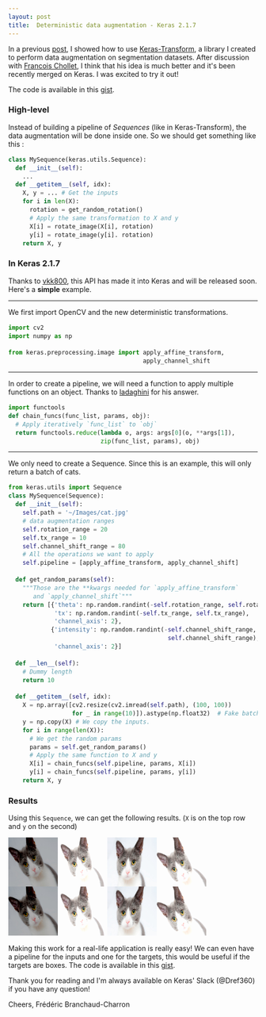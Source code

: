 ```yaml
---
layout: post
title:  Deterministic data augmentation - Keras 2.1.7
---
```


In a previous [post](/full-segmentation), I showed how to use [Keras-Transform](https://github.com/Dref360/keras-transform), a library I created to perform data augmentation on segmentation datasets. After discussion with [Francois Chollet](https://github.com/fchollet), I think that his idea is much better and it's been recently merged on Keras. I was excited to try it out!

The code is available in this [gist](https://gist.github.com/Dref360/d4eafccdd1c9d6e87764c43da50ffb19).

### High-level

Instead of building a pipeline of *Sequences* (like in Keras-Transform), the data augmentation will be done inside one. So we should get something like this :

```python
class MySequence(keras.utils.Sequence):
  def __init__(self):
    ...
  def __getitem__(self, idx):
    X, y = ... # Get the inputs
    for i in len(X):
      rotation = get_random_rotation()
      # Apply the same transformation to X and y
      X[i] = rotate_image(X[i], rotation)
      y[i] = rotate_image(y[i]. rotation)
    return X, y
```


### In Keras 2.1.7

Thanks to [vkk800](https://github.com/vkk800), this API has made it into Keras and will be released soon. Here's a **simple** example.

---
We first import OpenCV and the new deterministic transformations.
```python
import cv2
import numpy as np

from keras.preprocessing.image import apply_affine_transform,
                                      apply_channel_shift
```
---
In order to create a pipeline, we will need a function to apply multiple functions on an object.
Thanks to [ladaghini](https://stackoverflow.com/a/11736719/3784713) for his answer.

```python
import functools
def chain_funcs(func_list, params, obj):
  # Apply iteratively `func_list` to `obj`
  return functools.reduce(lambda o, args: args[0](o, **args[1]),
                          zip(func_list, params), obj)
```
---

We only need to create a Sequence. Since this is an example, this will only return a batch of cats.

```python
from keras.utils import Sequence
class MySequence(Sequence):
  def __init__(self):
    self.path = '~/Images/cat.jpg'
    # data augmentation ranges
    self.rotation_range = 20
    self.tx_range = 10
    self.channel_shift_range = 80
    # All the operations we want to apply
    self.pipeline = [apply_affine_transform, apply_channel_shift]

  def get_random_params(self):
    """Those are the **kwargs needed for `apply_affine_transform`
       and `apply_channel_shift`"""
    return [{'theta': np.random.randint(-self.rotation_range, self.rotation_range),
             'tx': np.random.randint(-self.tx_range, self.tx_range),
             'channel_axis': 2},
            {'intensity': np.random.randint(-self.channel_shift_range,
                                             self.channel_shift_range),
             'channel_axis': 2}]

  def __len__(self):
    # Dummy length
    return 10

  def __getitem__(self, idx):
    X = np.array([cv2.resize(cv2.imread(self.path), (100, 100))
                  for _ in range(10)]).astype(np.float32)  # Fake batch of cats
    y = np.copy(X) # We copy the inputs.
    for i in range(len(X)):
      # We get the random params
      params = self.get_random_params()
      # Apply the same function to X and y
      X[i] = chain_funcs(self.pipeline, params, X[i])
      y[i] = chain_funcs(self.pipeline, params, y[i])
    return X, y
```

### Results

Using this `Sequence`, we can get the following results. (`X` is on the top row and `y` on the second)

![](/images/cat_aug.jpg.png "Results")


Making this work for a real-life application is really easy! We can even have a pipeline for the inputs and one for the targets, this would be useful if the targets are boxes.
The code is available in this [gist](https://gist.github.com/Dref360/d4eafccdd1c9d6e87764c43da50ffb19).

Thank you for reading and I'm always available on Keras' Slack (@Dref360) if you have any question!

Cheers,
Frédéric Branchaud-Charron
